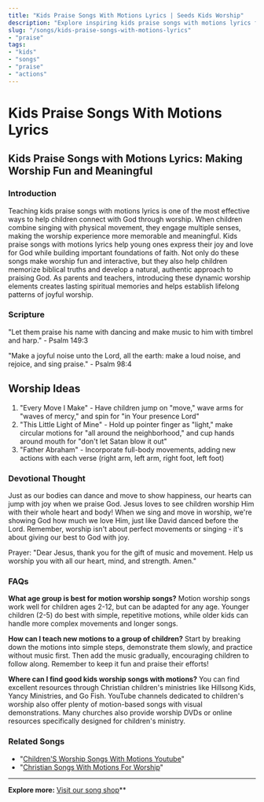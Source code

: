 ```yaml
---
title: "Kids Praise Songs With Motions Lyrics | Seeds Kids Worship"
description: "Explore inspiring kids praise songs with motions lyrics for children's worship and faith development. Biblical music resources for families and ministry."
slug: "/songs/kids-praise-songs-with-motions-lyrics"
- "praise"
tags:
- "kids"
- "songs"
- "praise"
- "actions"
---
```


# Kids Praise Songs With Motions Lyrics

## Kids Praise Songs with Motions Lyrics: Making Worship Fun and Meaningful

### Introduction
Teaching kids praise songs with motions lyrics is one of the most effective ways to help children connect with God through worship. When children combine singing with physical movement, they engage multiple senses, making the worship experience more memorable and meaningful. Kids praise songs with motions lyrics help young ones express their joy and love for God while building important foundations of faith. Not only do these songs make worship fun and interactive, but they also help children memorize biblical truths and develop a natural, authentic approach to praising God. As parents and teachers, introducing these dynamic worship elements creates lasting spiritual memories and helps establish lifelong patterns of joyful worship.

### Scripture
"Let them praise his name with dancing and make music to him with timbrel and harp." - Psalm 149:3

"Make a joyful noise unto the Lord, all the earth: make a loud noise, and rejoice, and sing praise." - Psalm 98:4

## Worship Ideas
1. "Every Move I Make" - Have children jump on "move," wave arms for "waves of mercy," and spin for "in Your presence Lord"
2. "This Little Light of Mine" - Hold up pointer finger as "light," make circular motions for "all around the neighborhood," and cup hands around mouth for "don't let Satan blow it out"
3. "Father Abraham" - Incorporate full-body movements, adding new actions with each verse (right arm, left arm, right foot, left foot)

### Devotional Thought
Just as our bodies can dance and move to show happiness, our hearts can jump with joy when we praise God. Jesus loves to see children worship Him with their whole heart and body! When we sing and move in worship, we're showing God how much we love Him, just like David danced before the Lord. Remember, worship isn't about perfect movements or singing - it's about giving our best to God with joy.

Prayer: "Dear Jesus, thank you for the gift of music and movement. Help us worship you with all our heart, mind, and strength. Amen."

### FAQs
**What age group is best for motion worship songs?**
Motion worship songs work well for children ages 2-12, but can be adapted for any age. Younger children (2-5) do best with simple, repetitive motions, while older kids can handle more complex movements and longer songs.

**How can I teach new motions to a group of children?**
Start by breaking down the motions into simple steps, demonstrate them slowly, and practice without music first. Then add the music gradually, encouraging children to follow along. Remember to keep it fun and praise their efforts!

**Where can I find good kids worship songs with motions?**
You can find excellent resources through Christian children's ministries like Hillsong Kids, Yancy Ministries, and Go Fish. YouTube channels dedicated to children's worship also offer plenty of motion-based songs with visual demonstrations. Many churches also provide worship DVDs or online resources specifically designed for children's ministry.

### Related Songs

- "[Children'S Worship Songs With Motions Youtube](/songs/children-s-worship-songs-with-motions-youtube/)"
- "[Christian Songs With Motions For Worship](/songs/christian-songs-with-motions-for-worship/)"

---

**Explore more:** [Visit our song shop](https://seedskidsworship.com/shop)**

<!-- Schema Markup -->
<script type="application/ld+json">
{
  "@context": "https://schema.org",
  "@type": "MusicRecording",
  "name": "Kids Praise Songs With Motions Lyrics",
  "byArtist": {
    "@type": "MusicGroup",
    "name": "Seeds Kids Worship"
  },
  "isFamilyFriendly": true,
  "url": "https://seedskidsworship.com/songs/kids-praise-songs-with-motions-lyrics/"
}
</script>